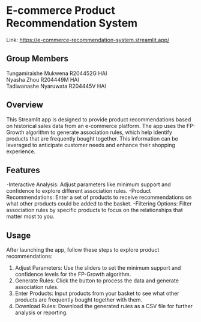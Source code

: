 # E-commerce Product Recommendation System

Link: https://e-commerce-recommendation-system.streamlit.app/

## Group Members
Tungamiraishe Mukwena R204452G HAI <br />
Nyasha Zhou R204449M HAI <br />
Tadiwanashe Nyaruwata R204445V HAI 

## Overview

This Streamlit app is designed to provide product recommendations based on historical sales data 
from an e-commerce platform. The app uses the FP-Growth algorithm to generate association rules, 
which help identify products that are frequently bought together. This information can be leveraged 
to anticipate customer needs and enhance their shopping experience.

## Features

-Interactive Analysis: Adjust parameters like minimum support and confidence to explore different association rules.
-Product Recommendations: Enter a set of products to receive recommendations on what other products could be added to the basket.
-Filtering Options: Filter association rules by specific products to focus on the relationships that matter most to you.

## Usage

After launching the app, follow these steps to explore product recommendations:

1. Adjust Parameters: Use the sliders to set the minimum support and confidence levels for the FP-Growth algorithm.
2. Generate Rules: Click the button to process the data and generate association rules.
3. Enter Products: Input products from your basket to see what other products are frequently bought together with them.
4. Download Rules: Download the generated rules as a CSV file for further analysis or reporting.

